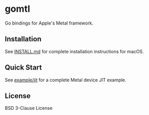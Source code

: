 # gomtl

Go bindings for Apple's Metal framework.

## Installation

See [INSTALL.md](INSTALL.md) for complete installation instructions for macOS.

## Quick Start

See [example/jit](example/jit/) for a complete Metal device JIT example.

## License

BSD 3-Clause License

